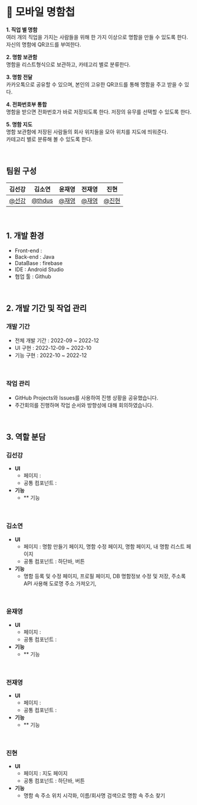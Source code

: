 # 📖 모바일 명함첩
**1.	직업 별 명함** <br>
여러 개의 직업을 가지는 사람들을 위해 한 가지 이상으로 명함을 만들 수 있도록 한다. 자신의 명함에 QR코드를 부여한다. 

**2.	명함 보관함** <br>
명함을 리스트형식으로 보관하고, 카테고리 별로 분류한다.

**3.	명함 전달**<br>
카카오톡으로 공유할 수 있으며, 본인의 고유한 QR코드를 통해 명함을 주고 받을 수 있다.

**4.	전화번호부 통합** <br>
명함을 받으면 전화번호가 바로 저장되도록 한다. 저장의 유무를 선택할 수 있도록 한다.

**5.	명함 지도**<br>
명함 보관함에 저장된 사람들의 회사 위치들을 모아 위치를 지도에 띄워준다.<br>
카테고리 별로 분류해 볼 수 있도록 한다.<br>


<br>

## 팀원 구성

<div>

| **김선강** | **김소연** | **윤재영** | **전재영** | **진현** |
| :------: | :------: | :------: | :------: | :------: |
| [@선강](https://github.com/) | [@thdus](https://github.com/thduss) | [@재영](https://github.com/) | [@재영](https://github.com/) | [@진현](https://github.com/jhyun13) |

</div>

<br>

## 1. 개발 환경

- Front-end : 
- Back-end : Java
- DataBase : firebase
- IDE : Android Studio
- 협업 툴 : Github 

<br>

## 2. 개발 기간 및 작업 관리

### 개발 기간

- 전체 개발 기간 : 2022-09 ~ 2022-12
- UI 구현 : 2022-12-09 ~ 2022-10
- 기능 구현 : 2022-10 ~ 2022-12

<br>

### 작업 관리

- GitHub Projects와 Issues를 사용하여 진행 상황을 공유했습니다.
- 주간회의를 진행하며 작업 순서와 방향성에 대해 회의하였습니다.

<br>

## 3. 역할 분담

### 김선강

- **UI**
    - 페이지 :
    - 공통 컴포넌트 : 
- **기능**
    - ** 기능

<br>
    
### 김소연

- **UI**
    - 페이지 : 명함 만들기 페이지, 명함 수정 페이지, 명함 페이지, 내 명함 리스트 페이지
    - 공통 컴포넌트 : 하단바, 버튼
- **기능**
    - 명함 등록 및 수정 페이지, 프로필 페이지, DB 명함정보 수정 및 저장, 주소록 API 사용해 도로명 주소 가져오기, 

<br>

### 윤재영

- **UI**
    - 페이지 :
    - 공통 컴포넌트 : 
- **기능**
    - ** 기능

<br>

### 전재영

- **UI**
    - 페이지 :
    - 공통 컴포넌트 : 
- **기능**
    - ** 기능
    
<br>

### 진현

- **UI**
    - 페이지 : 지도 페이지
    - 공통 컴포넌트 : 하단바, 버튼
- **기능**
    - 명함 속 주소 위치 시각화, 이름/회사명 검색으로 명함 속 주소 찾기
    
<br>
